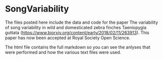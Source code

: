 # SongVariability

The files posted here include the data and code for the paper The variability of song variability in wild and domesticated zebra finches Taeniopygia guttata (https://www.biorxiv.org/content/early/2018/02/11/263913). This paper has now been accepted at Royal Society Open Science.

The html file contains the full markdown so you can see the anlyses that were performed and how the various text files were used.

